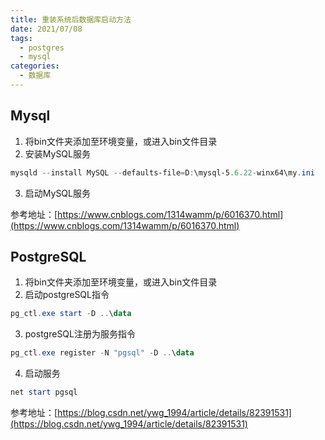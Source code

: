 ```yaml
---
title: 重装系统后数据库启动方法
date: 2021/07/08
tags:
  - postgres
  - mysql
categories:
  - 数据库
---
```


## Mysql

1. 将bin文件夹添加至环境变量，或进入bin文件目录
2. 安装MySQL服务
```PowerShell
mysqld --install MySQL --defaults-file=D:\mysql-5.6.22-winx64\my.ini
```
3. 启动MySQL服务  

参考地址：[https://www.cnblogs.com/1314wamm/p/6016370.html](https://www.cnblogs.com/1314wamm/p/6016370.html)

## PostgreSQL
1. 将bin文件夹添加至环境变量，或进入bin文件目录
2. 启动postgreSQL指令
```PowerShell
pg_ctl.exe start -D ..\data
```
3. postgreSQL注册为服务指令
```PowerShell
pg_ctl.exe register -N "pgsql" -D ..\data
```
4. 启动服务
``` PowerShell
net start pgsql
```

参考地址：[https://blog.csdn.net/ywg_1994/article/details/82391531](https://blog.csdn.net/ywg_1994/article/details/82391531)